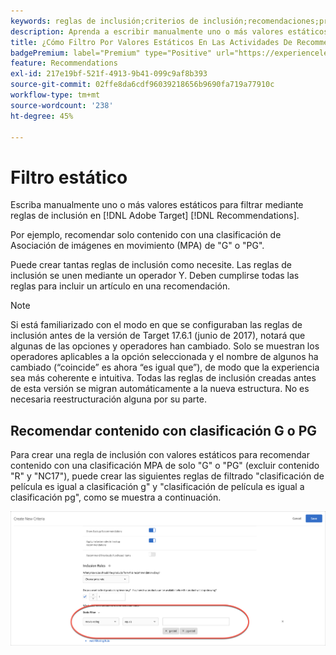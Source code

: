 ```yaml
---
keywords: reglas de inclusión;criterios de inclusión;recomendaciones;promoción;promociones;filtrado dinámico;estático;filtro estático
description: Aprenda a escribir manualmente uno o más valores estáticos para filtrar mediante reglas de inclusión en el Adobe  [!DNL Target] Recommendations.
title: ¿Cómo Filtro Por Valores Estáticos En Las Actividades De Recommendations?
badgePremium: label="Premium" type="Positive" url="https://experienceleague.adobe.com/docs/target/using/introduction/intro.html?lang=es#premium newtab=true" tooltip="Consulte qué se incluye en Target Premium."
feature: Recommendations
exl-id: 217e19bf-521f-4913-9b41-099c9af8b393
source-git-commit: 02ffe8da6cdf96039218656b9690fa719a77910c
workflow-type: tm+mt
source-wordcount: '238'
ht-degree: 45%

---
```


# Filtro estático

Escriba manualmente uno o más valores estáticos para filtrar mediante reglas de inclusión en [!DNL Adobe Target] [!DNL Recommendations].

Por ejemplo, recomendar solo contenido con una clasificación de Asociación de imágenes en movimiento (MPA) de &quot;G&quot; o &quot;PG&quot;.

Puede crear tantas reglas de inclusión como necesite. Las reglas de inclusión se unen mediante un operador Y. Deben cumplirse todas las reglas para incluir un artículo en una recomendación.

>[!NOTE]
>
>Si está familiarizado con el modo en que se configuraban las reglas de inclusión antes de la versión de Target 17.6.1 (junio de 2017), notará que algunas de las opciones y operadores han cambiado. Solo se muestran los operadores aplicables a la opción seleccionada y el nombre de algunos ha cambiado (“coincide” es ahora “es igual que”), de modo que la experiencia sea más coherente e intuitiva. Todas las reglas de inclusión creadas antes de esta versión se migran automáticamente a la nueva estructura. No es necesaria reestructuración alguna por su parte.

## Recomendar contenido con clasificación G o PG

Para crear una regla de inclusión con valores estáticos para recomendar contenido con una clasificación MPA de solo &quot;G&quot; o &quot;PG&quot; (excluir contenido &quot;R&quot; y &quot;NC17&quot;), puede crear las siguientes reglas de filtrado &quot;clasificación de película es igual a clasificación g&quot; y &quot;clasificación de película es igual a clasificación pg&quot;, como se muestra a continuación.

![ejemplo de clasificación de películas](/help/main/c-recommendations/c-algorithms/assets/movies.png)

